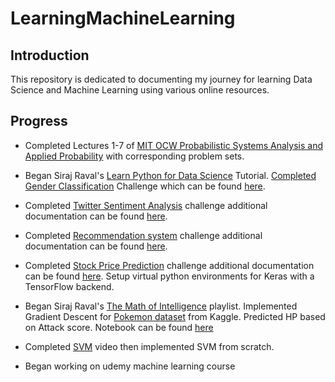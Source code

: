 # LearningMachineLearning

## Introduction
This repository is dedicated to documenting my journey for learning Data Science and Machine Learning using various online resources. 

## Progress
- Completed Lectures 1-7 of [MIT OCW Probabilistic Systems Analysis and Applied Probability](https://www.edx.org/course/introduction-probability-science-mitx-6-041x-2) with corresponding problem sets.

- Began Siraj Raval's [Learn Python for Data Science](https://www.youtube.com/playlist?list=PL2-dafEMk2A6QKz1mrk1uIGfHkC1zZ6UU) Tutorial. [Completed Gender Classification](https://youtu.be/T5pRlIbr6gg) Challenge which can be found [here](https://github.com/jer96/LearningMachineLearning/tree/master/gender_classification_challenge).

- Completed [Twitter Sentiment Analysis](https://youtu.be/o_OZdbCzHUA) challenge additional documentation can be found [here](https://github.com/jer96/LearningMachineLearning/tree/master/twitter_sentiment_challenge).

- Completed [Recommendation system](https://youtu.be/9gBC9R-msAk) challenge additional documentation can be found [here](https://github.com/jer96/LearningMachineLearning/tree/master/recommender_system_challenge).

- Completed [Stock Price Prediction](https://youtu.be/SSu00IRRraY) challenge additional documentation can be found [here](https://github.com/jer96/LearningMachineLearning/tree/master/predicting_stock_prices). Setup virtual python environments for Keras with a TensorFlow backend.

- Began Siraj Raval's [The Math of Intelligence](https://youtu.be/xRJCOz3AfYY) playlist. Implemented Gradient Descent for [Pokemon dataset](https://www.kaggle.com/abcsds/pokemon) from Kaggle. Predicted HP based on Attack score. Notebook can be found [here](https://github.com/jer96/LearningMachineLearning/tree/master/math_of_intelligence/intro/intro.ipynb)

- Completed [SVM](https://www.youtube.com/watch?v=g8D5YL6cOSE&index=2&list=PL2-dafEMk2A7mu0bSksCGMJEmeddU_H4D) video then implemented SVM from scratch. 

- Began working on udemy machine learning course 